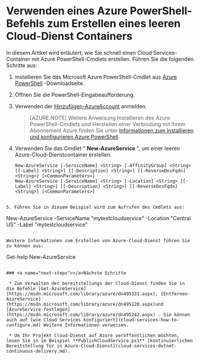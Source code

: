 <properties
   pageTitle="Erstellen Sie einen Cloud-Dienstcontainer mit PowerShell | Microsoft Azure"
   description="In diesem Artikel wird erläutert, wie einen Cloud-Dienstcontainer mit PowerShell zu erstellen. Der Container hostet Web- und Worker Rollen."
   services="cloud-services"
   documentationCenter=".net"
   authors="cawaMS"
   manager="timlt"
   editor=""/>

<tags
   ms.service="cloud-services"
   ms.devlang="dotnet"
   ms.topic="article"
   ms.tgt_pltfrm="powershell"
   ms.workload="na"
   ms.date="07/29/2016"
   ms.author="cawa"/>

# <a name="use-an-azure-powershell-command-to-create-an-empty-cloud-service-container"></a>Verwenden eines Azure PowerShell-Befehls zum Erstellen eines leeren Cloud-Dienst Containers
In diesem Artikel wird erläutert, wie Sie schnell einen Cloud Services-Container mit Azure PowerShell-Cmdlets erstellen. Führen Sie die folgenden Schritte aus:

1. Installieren Sie das Microsoft Azure PowerShell-Cmdlet aus [Azure PowerShell](http://aka.ms/webpi-azps) -Downloadseite.
2. Öffnen Sie die PowerShell-Eingabeaufforderung.
3. Verwenden der [Hinzufügen-AzureAccount](https://msdn.microsoft.com/library/dn495128.aspx) anmelden.

    > [AZURE.NOTE] Weitere Anweisung Installieren des Azure PowerShell-Cmdlets und Herstellen einer Verbindung mit Ihrem Abonnement Azure finden Sie unter [Informationen zum Installieren und konfigurieren Azure PowerShell](../powershell-install-configure.md).

4. Verwenden Sie das Cmdlet " **New-AzureService** ", um einer leeren Azure-Cloud-Dienstcontainer erstellen.

    ```
    New-AzureService [-ServiceName] <String> [-AffinityGroup] <String> [[-Label] <String>] [[-Description] <String>] [[-ReverseDnsFqdn] <String>] [<CommonParameters>]
    New-AzureService [-ServiceName] <String> [-Location] <String> [[-Label] <String>] [[-Description] <String>] [[-ReverseDnsFqdn] <String>] [<CommonParameters>]
```

5. Führen Sie in diesem Beispiel wird zum Aufrufen des Cmdlets aus:
```
New-AzureService -ServiceName "mytestcloudservice" -Location "Central US" -Label "mytestcloudservice"
```

Weitere Informationen zum Erstellen von Azure-Cloud-Dienst führen Sie zu können aus:
```
Get-help New-AzureService
```

### <a name="next-steps"></a>Nächste Schritte

 * Zum Verwalten der bereitstellungs der Cloud-Dienst finden Sie in die Befehle [Get-AzureService](https://msdn.microsoft.com/library/azure/dn495131.aspx), [Entfernen-AzureService](https://msdn.microsoft.com/library/azure/dn495120.aspx)und [AzureService festlegen](https://msdn.microsoft.com/library/azure/dn495242.aspx) . Sie können auch auf [wie Cloud Services konfiguriert](cloud-services-how-to-configure.md) Weitere Informationen verweisen.

 * Um Ihr Projekt Cloud-Dienst auf Azure veröffentlichen möchten, lesen Sie in im Beispiel **PublishCloudService.ps1** [kontinuierlichen Bereitstellung für in Azure-Cloud-Dienst](cloud-services-dotnet-continuous-delivery.md).
